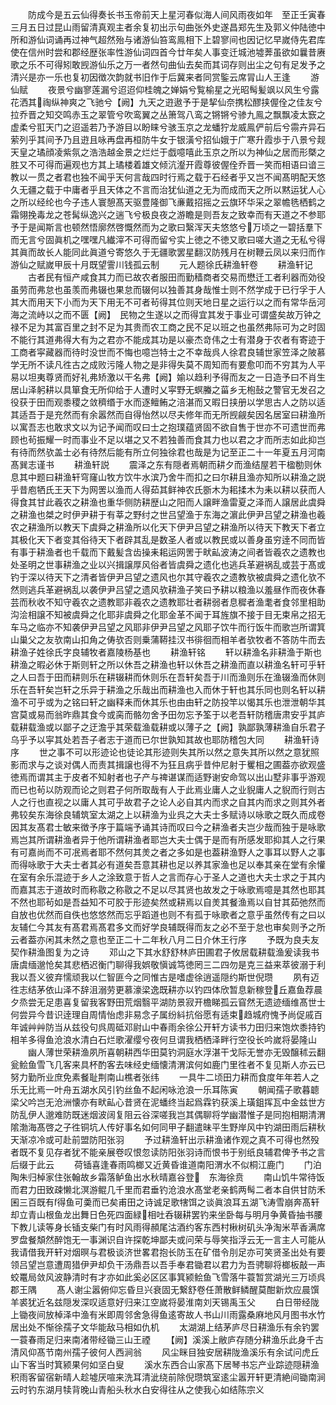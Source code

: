 <!-- { "loadSidebar": true } -->
　　防成今是五云仙得奏长书玉帝前天上星河春似海人间风雨夜如年　至正壬寅春三月五日过昆山雨留清真观主者余复初出示句曲张外史遂昌郑先生及郭义仲陆徳中所和游仙词诵再过神气超然殆与诸游仙笞鸾鳯相下上碧寥间也因记忆早嵗侍先君库使在信州时尝和郡经歴张率性游仙词四首今廿年矣人事变迁城池墟莾虽欲如曩昔赓歌之乐不可得矧敢觊游仙乐之万一者然句曲仙去矣而其词存则出尘之句有足发予之清兴是亦一乐也复初因徴次韵就书旧作于后冀来者同赏鍳云席冐山人王逢
　　游仙赋
　　夜景兮幽寥莲漏兮迢迢仰桂魄之婵娟兮覧榆星之光昭髩髪飒以风生兮露花洒其祹纵神爽之飞驰兮【阙】九天之逰遨予于是挈仙奈携松醪挟偓佺之佳友兮拉乔晋之知交鸣赤玉之翠管兮吹鸾翼之丛箫驾八鸾之锵锵兮骖九鳯之飘飘凌太窾之虚柔兮羾天门之迢遥若乃予游目以盼睐兮骇玉京之龙蟠狞龙威鳯俨前后兮霛卉异石萦列乎其间予乃且逰且咏再盘再桓防牛女于银潢兮招仙娥于广寒升霞歩于八景兮觌天皇之璚顔凌紫氛之浩浩越金景之烂烂于戯噫嘻此玉京之所以为神仙之居而形槩之胜又不可得而遍观也方其上璚楼着雄文倾沆瀣开霞尊彼偓佺乔晋一笑而相语曰谙三教以一贯之者君也独不闻乎天何言哉四时行焉之载于石经者乎又岂不闻髙明配天悠久无疆之载于中庸者乎且天体之不言而治犹仙道之无为而成而天之所以黙运犹人心之所以经纶也今子违人寰憩髙天驱豊隆御飞亷戴招摇之云旗环华采之翠幨毨栖鹤之霜翎挽毒龙之苍髯纵逸兴之遄飞兮极良夜之游瞻是则吾友之致幸而有天道之不参耶予于是闻斯言也顿然悟廓然啓慨然而为之歌曰繄浑天夫悠悠兮万顷之一碧括羣下而无言兮固眞机之嘿嘿凡纎滓不可得而留兮实上徳之不徳又歌曰嗟大道之无私兮得其眞而故长人能同此眞道兮寄悠久于无疆歌罢星翻汉防残月在树鞭云凤以来归而作游仙之赋嵗甲辰十月既望霅川钱孤云制
　　元人题徐氏耕渔轩卷
　　耕渔轩记
　　古者民有恒产咸食其力而已故农者服田而勤穑商者交易而懋迁工者利器而効役虽劳而弗怠也虽羡而弗辍也果怠而辍何以独善其身哉惟士则不然学成于已行孚于人其大而用天下小而为天下用无不可者茍得其位则天地日星之运行以之而有常华岳河海之流峙以之而不匮【阙】　民物之生遂以之而得宜其发于事业可谓盛矣故万钟之禄不足为其富百里之封不足为其贵而农工商之民不足以班之也虽然弗际可为之时固不能行其道弗得大有为之君亦不能成其功是以豪杰竒伟之士有潜身于农者有寄迹于工商者寜藏器而待时没世而不悔也噫岂特士之不幸哉呉人徐君良辅世家笠泽之陂慕学无所不读凡徃古之成败污隆人物之是非得失莫不周知而有要愈叩而不穷其为人平易以坦夷尊贤而好礼弗矫激以干名弗【阙】媮以趋利予得而友之一日造予曰不肖生居山泽躬耕以具箪食无所仰给于人遭时乂寜野无螟螣之菑乡无枹鼔之警官无发召之役获于田而观黍稷之敛穧缗于水而逐鳣鲔之涪湛而又暇日挟册以学思古人之防以适其适吾于是充然而有余嚣然而自得怡然以尽夫修年而无所觊觎矣因名居室曰耕渔所以寓吾志也敢求文以为记予闻而叹曰士之抱璞蕴贤固不欲自售于世亦不可遗世而弗顾也茍振耀一时而事业不足以堪之又不若独善而食其力也以君之才而所志如此抑岂有待而然欤盖士必有待然后能有所立何独徐君也哉是为记至正二十一年夏五月河南髙巽志谨书
　　耕渔轩説
　　震泽之东有隠者焉朝而耕夕而渔结屋若干楹勌则休息其中题曰耕渔轩穹窿山牧方饮牛水滨乃舍牛而扣之曰尔耕且渔亦知所以耕渔之説乎昔庖牺氏王天下为网罟以渔而人得茹其鲜神农氏斵木为耜揉木为耒以耕以获而人得食其甘此羲农之耕渔也重华侧防耕歴山之阳而人譲畔渔雷夏之泽而人譲居此虞舜之耕渔也桀之时伊尹耕于有莘之野纣之世吕望渔于东海之濵此伊尹吕望之耕渔也羲农之耕渔所以教天下虞舜之耕渔所以化天下伊尹吕望之耕渔所以待天下教天下者立其极化天下者变其俗待天下者辟其乱是数圣人者或以教民或以善身虽穷逹不同而皆有事于耕渔者也千载而下戴髪含齿操耒耜运网罟于畎畆波涛之间者皆羲农之遗教也处圣明之世事耕渔之业以兴揖譲厚风俗者皆虞舜之遗化也逃兵革避祸乱或芸于髙或钓于深以待天下之清者皆伊尹吕望之遗风也尔其守羲农之遗教欤被虞舜之遗化欤不然则逃兵革避祸乱以袭伊尹吕望之遗风欤耕渔子笑曰予耕以粮渔以羞昼作而夜休春芸而秋收不知守羲农之遗教耶非羲农之遗教耶壮者耕弱者息穉者渔耄者食邻里相助沟浍相譲不知被虞舜之化耶非虞舜之化耶金革不闻于耳旌旗不接于目无束帛之招无车马之临亦不知袭伊尹吕望之风耶非伊尹吕望之风耶子饮牛而行饭牛而歌岂所谓箕山巢父之友欤南山扣角之俦欤否则乗蒲鞯挂汉书徘徊而相羊者欤牧者不答防牛而去耕渔子姓徐氏字良辅牧者嘉陵杨基也
　　耕渔轩铭
　　轩以耕渔名非耕渔于斯也耕渔之暇必休于斯则轩之所以休吾之耕渔也轩以休吾之耕渔而直以耕渔名轩可乎轩之人曰吾于田而耕则乐在耕辍耕而休则乐在吾轩矣吾于川而渔则乐在渔辍渔而休则乐在吾轩矣岂轩之乐异于耕渔之乐哉出而耕渔也入而休于轩也其乐同也则名轩以耕渔不可乎或为之铭曰轩之幽释耒而休其乐也由由轩之防投竿以愒其乐也泄泄朝华其宫莫或易而翁昨鼎其食今或脔而骼勿舍予田勿忘予筌于以老吾轩防稽唐肃安乎其庐载耕载渔或以鄙子之迂澹乎其荣载渔载耕或以薄子之【阙】孰鄙孰薄耕渔自乐君子乌乎予以寜其处若吾子者志于道而已尔世孰知其故也耶防稽包大同
　　耕渔轩诗序
　　世之事不可以形迹论也徒论其形迹则失其所以然之意失其所以然之意犹照影而求与之谈对偶人而责其揖譲也得不为狂且病乎昔仲尼射于矍相之圃葢亦欲观盛徳焉而谓其主于皮者不知射者也子产与禆谌谋而适野谢安命驾以出山墅非事乎游观而已也茍以防观而论之则君子何所取哉有人于此焉业庸人之业貎庸人之貎而行则古人之行也直视之以庸人其可乎故君子之论人必自其内而求之自其内而求之则其外者弗较矣东海徐良辅筑室太湖之上以耕渔为业呉之大夫士多赋诗以咏歌之既久而成卷因其友髙君士敏来徴予序于篇端予诵其诗而叹曰今之耕渔者夫岂少哉而独于是咏歌焉岂其所谓耕渔者异于他所谓耕渔者耶岂大夫士偶于是而有所感发耶抑其人之行果有可嘉尚而不可冺焉者耶不然何其羙之者之多如是也葢耕渔野人之事耳以野人之事而得咏歌于大夫士者其必有道矣吾意其耕也足以养其家渔也足以奉其亲在堂有余懽在室有余乐混迹于乡人之涂致意于哲人之言而存心于圣人之道也大夫士求之于其内而嘉其志于道故时而称敭之称敭之不足以尽其贤也故发之于咏歌焉噫是其然也耶其不然也耶茍如是吾益知不可胶于形迹矣然或耕焉以自羙其餐渔焉以自甘其茹弛然而自放也优然而自佚也悠悠然而忘乎蹈道也则不有孤于咏歌者之意乎虽然传有之曰以友辅仁今其友有髙君焉髙君多文而好学良辅既得而友之必不至于怠也审矣则予之所云者葢亦闲其未然之意也至正二十二年秋八月二日介休王行序
　　予既为良夫友契作耕渔图复为之诗
　　邓山之下其水舒舒林庐田圃君子攸居载耕载渔爰读我书唐虞缅邈怆矣其悲栖迟衡门聊得我娯敬愼诚笃徳罔三二四勿是克三益来萃彼溺于利我以吾义彼弃懦顽我以仁智匪今之同惟古是嗜虚徐逍遥隠约斯世倪瓒
　　夙有迈徃志结茅依山泽不辞沮溺劳更慕濠梁逸既耕亦以钓四体欣暂息新稼登丘嘉鱼荐晨夕烝尝无足患喜复留我客野田荒烟翳平湖防景寂开檐睇孤云窅然无遗迹缅维髙世士何尝异今昔识逹理自周情怡虑非易念子属纷紏抗俗愿有适束趋城府愧予尚促戚百年诚艸艸防当从兹役句呉周砥邓尉山中春雨余徐公开轩方读书力田归来饱炊黍持钓相羊多得鱼沧浪水清白石烂歌濯缨兮夜何旦谓我栖栖泽畔行空役长吟嵗将晏隆山
　　幽人薄世荣耕渔夙所喜朝耕西华田莫钓洞庭水浮湛干戈际无誉亦无毁醸秫云翻瓮鲙鱼雪飞几客来具杯酌客去味经史缅懐清渭滨何如鹿门里徃者不复见斯人亦云已努力勤所业庶免素餐耻荆南山樵者张纬
　　一具牛二顷田力耕而食度年年若人之乐无比焉一叶舟五湖水风引钓丝鱼不起闲咏沧浪一乐耳陈寅
　　朝闻孺子歌暮聼梁父吟岂无沧洲懐亦有畎畆心昔贤在泥蟠终当起爲霖钓获溪上璜鉏挥瓦中金兹世方防乱伊人邈难防既迷烟波阔复阻云谷深嗟我岂其偶聊将学幽潜惟子是同抱相期清渭隂渤海髙啓之子徃铜坑人传好事名如何同甲子翻遣昧平生野岸风中钓湖田雨后耕秋天渐凉冷或可赴前盟防阳张羽
　　予过耕渔轩出示耕渔诸作观之真不可得也然殁者既不复见存者犹不能亲展卷叹恨忽读防阳张羽诗而恨书于别纸良辅君俾予书之言后缀于此云
　　荷锸喜逢春雨鸣榔又近黄昏谁道南阳渭水不似桐江鹿门
　　门泊陶朱归棹家住张翰故乡霜落鲈鱼出水秋晴嘉谷登　东海徐贲
　　南山饥牛常待饭而君力田致疎懒北溟游鲲几千里而君垂钓沧浪水髙堂老亲鹤两髩二者本自供甘防禾囷三百既有得鱼可羮而已矣甫田之诗诚足歌犗饵之谈眞浪耳五湖飞涛雪崩奔髙轩却立青山根鱼龙出舞日色死四面緑相吐呑辍耕罢钓来坐卧每与明月争黄昏抽书腰下教儿读等身长锸支柴门有时风雨得頳尾沽酒约客东西村楸树矶头净淘米苹香满席罗盘餐頽然醉饱无一事渊识自许探乾坤鄙夫或问荣与辱笑指浮云无一言主人可能从我请借我开轩对烟暝与君极谈济世畧君抱长防玉在矿借令刖足亦可笑贤圣出处有要领吕望岂意遭周猎伊尹却负干汤鼎吾以吾手奉君锄君以君力为吾骋聊将榔板敲一声蛟鼍局敛风波静清时有才亦如此奚必区区事箕颍鲙鱼飞雪落牛蓑暂赏湖光三万顷呉郡王隅
　　髙人谢尘嚣俯仰忘昏旦兴衰固无繋舒卷任萧散鲜鳞醒莫酣新炊应晨馔羊裘犹近名兹隠发深叹适意好归来江空嵗将晏淮南刘天锡禹玉父
　　白日带经陇上锄夜间放棹泽中渔有米即周邻舍急得鱼逺寄故人书山川雨露桑麻地风月图书水竹居出处不惭徐孺子文华能敌马相如仇机
　　太湖湖上结茅庐尽日耕渔乐有余钓罢一蓑春雨足归来南渚带经锄三山王禋
　　【阙】溪溪上敝庐存随分耕渔乐此身千古清风仰髙节南州孺子彼何人西涧翁
　　风尘眯目独安居耕陇渔溪乐有余试问虎丘山下客当时箕颍果何如坚白叟
　　溪水东西合山家髙下居琴书忘产业踪迹隠耕渔积雨客留宿新晴人趁墟厌喧来洗耳清泚绕前除倪瓒筑室逺尘嚣开轩更清絶间锄南涧云时钓东湖月犊背晚山青船头秋水白安得往从之使我心如结陈宗义
